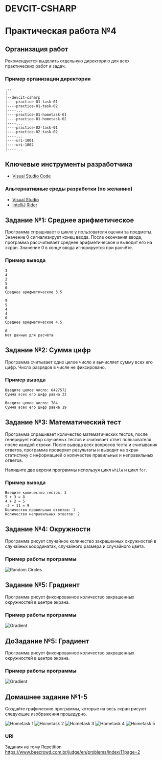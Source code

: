# DEVCIT-CSHARP
Практическая работа №4
======================

## Организация работ

Рекомендуется выделить отдельную директорию для всех практических работ и задач.

### Пример организации директории

```
...
|
|--devcit-csharp
|----practice-01-task-01
|----practice-01-task-02
|----...
|----practice-01-hometask-01
|----practice-01-hometask-02
|----...
|----practice-02-task-01
|----practice-02-task-02
|----...
|----uri-1001
|----uri-1002
|----...
```

## Ключевые инструменты разработчика

* [Visual Studio Code](https://code.visualstudio.com)

### Альтернативные среды разработки (по желанию)

* [Visual Studio](https://visualstudio.microsoft.com)
* [IntelliJ Rider](https://www.jetbrains.com/rider)

## Задание №1: Среднее арифметическое

Программа спрашивает в цикле у пользователя оценки за предметы. Значение 0
сигнализирует конец ввода. После окончания ввода, программа рассчитывает среднее
арифметическое и выводит его на экран. Значение 0 в конце ввода игнорируется при
расчёте.

### Пример вывода

```
3
4
2
5
0
Среднее арифметическое 3.5
```

```
5
5
4
4
0
Среднее арифметическое 4.5
```

```
0
Нет данных для расчёта
```

## Задание №2: Сумма цифр

Программа считывает одно целое число и вычисляет сумму всех его цифр. Число
разрядов в числе не фиксировано.

### Пример вывода

```
Введите целое число: 6427572
Сумма всех его цифр равна 33
```

```
Введите целое число: 784
Сумма всех его цифр равна 19
```

## Задание №3: Математический тест

Программа спрашивает количество математических тестов, после генерирует набор
случайных тестов и считывает ответ пользователя после каждой строки. После
вывода всех вопросов теста и считывания ответов, программа проверяет результаты
и выводит на экран статистику с информацией о количестве правильных и
неправильных ответов.

Напишите две версии программы используя цикл `while` и цикл `for`.

### Пример вывода

```
Введите количество тестов: 3
5 + 3 = 8
4 + 2 = 5
-3 + 11 = 9
Количество правильных ответов: 1
Количество неправильных ответов: 2
```

## Задание №4: Окружности

Программа рисует случайное количество закрашенных окружностей в случайных
координатах, случайного размера и случайного цвета.

### Пример работы программы

![Random Circles](https://i.imgur.com/xEHP8Jy.png)

## Задание №5: Градиент

Программа рисует фиксированное количество закрашенных окружностей в центре экрана.

### Пример работы программы

![Gradient](https://i.imgur.com/70XUgkS.png)

## ДоЗадание №5: Градиент

Программа рисует фиксированное количество закрашенных окружностей в центре экрана.

### Пример работы программы

![Gradient](https://i.imgur.com/70XUgkS.png)

## Домашнее задание №1-5

Создайте графические программы, которые на весь экран рисуют следующие изображения процедурно.

![Hometask 1](https://i.imgur.com/K7oppFT.png)
![Hometask 2](https://i.imgur.com/attBZJ0.png)
![Hometask 3](https://i.imgur.com/JZcal5I.png)
![Hometask 4](https://i.imgur.com/GinKf3T.png)
![Hometask 5](https://i.imgur.com/kKRaogt.png)

### URI

Задания на тему Repetition <https://www.beecrowd.com.br/judge/en/problems/index/1?page=2>

